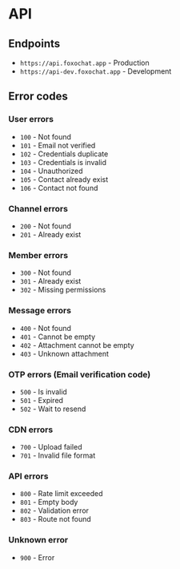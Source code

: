 # API

## Endpoints
- `https://api.foxochat.app` - Production
- `https://api-dev.foxochat.app` - Development

## Error codes
### User errors
- `100` - Not found
- `101` - Email not verified
- `102` - Credentials duplicate
- `103` - Credentials is invalid
- `104` - Unauthorized
- `105` - Contact already exist
- `106` - Contact not found

### Channel errors
- `200` - Not found
- `201` - Already exist

### Member errors
- `300` - Not found
- `301` - Already exist
- `302` - Missing permissions

### Message errors
- `400` - Not found
- `401` - Cannot be empty
- `402` - Attachment cannot be empty
- `403` - Unknown attachment

### OTP errors (Email verification code)
- `500` - Is invalid
- `501` - Expired
- `502` - Wait to resend

### CDN errors
- `700` - Upload failed
- `701` - Invalid file format

### API errors
- `800` - Rate limit exceeded
- `801` - Empty body
- `802` - Validation error
- `803` - Route not found

### Unknown error
- `900` - Error
